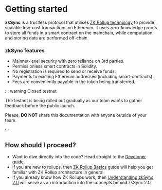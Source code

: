 # Getting started

**zkSync** is a trustless protocol that utilises [ZK Rollup technology](./concepts.md#what-are-zk-rollups) to provide scalable low-cost transactions on Ethereum. It uses zero-knowledge proofs to store all funds in a smart
contract on the mainchain, while computation and storing data are performed off-chain.

### zkSync features

- Mainnet-level security with zero reliance on 3rd parties.
- Permissionless smart contracts in Solidity.
- No registration is required to send or receive funds.
- Payments to existing Ethereum addresses (including smart-contracts).
- Fees are conveniently payable in the token being transferred.

::: warning Closed testnet

The testnet is being rolled out gradually as our team wants to gather feedback before the public launch.

Please, **DO NOT** share this documentation with anyone outside of your team.

:::

## How should I proceed?

- Want to dive directly into the code? Head straight to the [Developer guide](./guide).
- If you are new to rollups, then [ZK Rollup Basics](./rollups.md) guide will help you get familiar with ZK Rollup architecture in general.
- If you already know how ZK Rollups work, then [Understanding zkSync 2.0](./zksync-v2) will serve as an introduction into the concepts behind zkSync 2.0.
